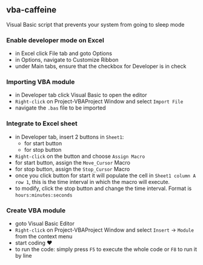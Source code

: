 ## vba-caffeine

Visual Basic script that prevents your system from going to sleep mode

### Enable developer mode on Excel

- in Excel click File tab and goto Options
- in Options, navigate to Customize Ribbon
- under Main tabs, ensure that the checkbox for Developer is in check

### Importing VBA module

- in Developer tab click Visual Basic to open the editor
- `Right-click` on Project-VBAProject Window and select `Import File` <br>
- navigate the `.bas` file to be imported <br>

### Integrate to Excel sheet

- in Developer tab, insert 2 buttons in `Sheet1`:
  - for start button
  - for stop button
- `Right-click` on the button and choose `Assign Macro`
- for start button, assign the `Move_Cursor` Macro
- for stop button, assign the `Stop_Cursor` Macro
- once you click button for start it will populate the cell in `Sheet1 column A row 1`, this is the time interval in which the macro will execute.
- to modify, click the stop button and change the time interval. Format is `hours:minutes:seconds`

### Create VBA module

- goto Visual Basic Editor <br>
- `Right-click` on Project-VBAProject Window and select `Insert` &rarr; `Module` from the context menu <br>
- start coding :heart: <br>
- to run the code: simply press `F5` to execute the whole code or `F8` to run it by line

<!-- comment -->
